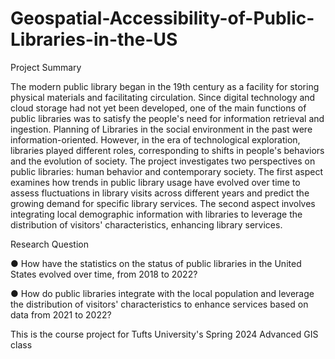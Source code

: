 # Geospatial-Accessibility-of-Public-Libraries-in-the-US

Project Summary

The modern public library began in the 19th century as a facility for storing physical materials and facilitating circulation. Since digital technology and cloud storage had not yet been developed, one of the main functions of public libraries was to satisfy the people's need for information retrieval and ingestion. Planning of Libraries in the social environment in the past were information-oriented. However, in the era of technological exploration, libraries played different roles, corresponding to shifts in people's behaviors and the evolution of society. The project investigates two perspectives on public libraries: human behavior and contemporary society. The first aspect examines how trends in public library usage have evolved over time to assess fluctuations in library visits across different years and predict the growing demand for specific library services. The second aspect involves integrating local demographic information with libraries to leverage the distribution of visitors' characteristics, enhancing library services.

Research Question

● How have the statistics on the status of public libraries in the United States evolved over time, from 2018 to 2022?

● How do public libraries integrate with the local population and leverage the distribution of visitors' characteristics to enhance services based on data from 2021 to 2022?

This is the course project for Tufts University's Spring 2024 Advanced GIS class
